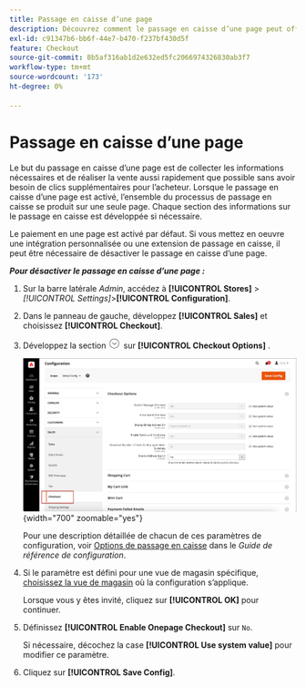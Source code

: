```yaml
---
title: Passage en caisse d’une page
description: Découvrez comment le passage en caisse d’une page peut offrir un processus de passage en caisse simplifié pour votre boutique.
exl-id: c91347b6-bb6f-44e7-b470-f237bf430d5f
feature: Checkout
source-git-commit: 8b5af316ab1d2e632ed5fc2066974326830ab3f7
workflow-type: tm+mt
source-wordcount: '173'
ht-degree: 0%

---
```


# Passage en caisse d’une page

Le but du passage en caisse d’une page est de collecter les informations nécessaires et de réaliser la vente aussi rapidement que possible sans avoir besoin de clics supplémentaires pour l’acheteur. Lorsque le passage en caisse d’une page est activé, l’ensemble du processus de passage en caisse se produit sur une seule page. Chaque section des informations sur le passage en caisse est développée si nécessaire.

Le paiement en une page est activé par défaut. Si vous mettez en oeuvre une intégration personnalisée ou une extension de passage en caisse, il peut être nécessaire de désactiver le passage en caisse d’une page.

**_Pour désactiver le passage en caisse d’une page :_**

1. Sur la barre latérale _Admin_, accédez à **[!UICONTROL Stores]** > _[!UICONTROL Settings]_>**[!UICONTROL Configuration]**.

1. Dans le panneau de gauche, développez **[!UICONTROL Sales]** et choisissez **[!UICONTROL Checkout]**.

1. Développez la section ![Sélecteur d’extension](../assets/icon-display-expand.png) sur **[!UICONTROL Checkout Options]** .

   ![Configuration - options de passage en caisse](./assets/checkout-checkout-options.png){width="700" zoomable="yes"}

   Pour une description détaillée de chacun de ces paramètres de configuration, voir [Options de passage en caisse](../configuration-reference/sales/checkout.md#checkout-options) dans le _Guide de référence de configuration_.

1. Si le paramètre est défini pour une vue de magasin spécifique, [choisissez la vue de magasin](../configuration-reference/scope-change.md#set-the-scope) où la configuration s’applique.

   Lorsque vous y êtes invité, cliquez sur **[!UICONTROL OK]** pour continuer.

1. Définissez **[!UICONTROL Enable Onepage Checkout]** sur `No`.

   Si nécessaire, décochez la case **[!UICONTROL Use system value]** pour modifier ce paramètre.

1. Cliquez sur **[!UICONTROL Save Config]**.

